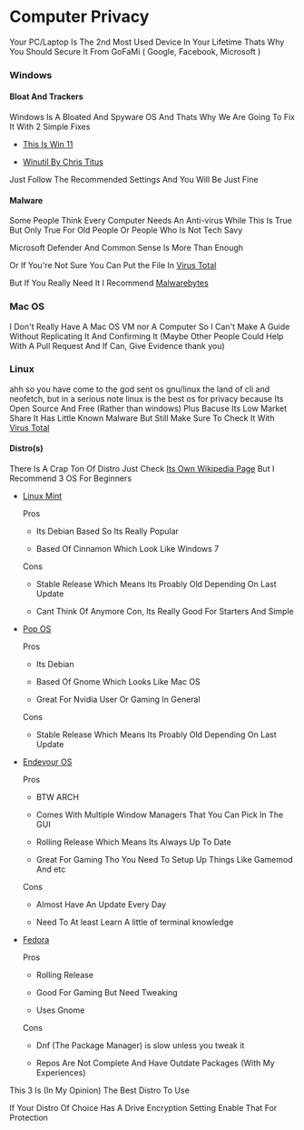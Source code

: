 # Computer Privacy

Your PC/Laptop Is The 2nd Most Used Device In Your Lifetime Thats Why You Should Secure It From GoFaMi ( Google, Facebook, Microsoft )

### Windows

#### Bloat And Trackers

Windows Is A Bloated And Spyware OS And Thats Why We Are Going To Fix It With 2 Simple Fixes

- [This Is Win 11](https://github.com/builtbybel/ThisIsWin11)

- [Winutil By Chris Titus](https://github.com/ChrisTitusTech/winutil)

Just Follow The Recommended Settings And You Will Be Just Fine 

#### Malware

Some People Think Every Computer Needs An Anti-virus While This Is True But Only True For Old People Or People Who Is Not Tech Savy

Microsoft Defender And Common Sense Is More Than Enough

Or If You're Not Sure You Can Put the File In [Virus Total](https://www.virustotal.com/gui/home/upload)

But If You Really Need It I Recommend [Malwarebytes](https://www.malwarebytes.com/)  

### Mac OS

I Don't Really Have A Mac OS VM nor A Computer So I Can't Make  A Guide Without Replicating It And Confirming It (Maybe Other People Could Help With A Pull Request And If Can, Give Evidence thank you)

### Linux

ahh so you have come to the god sent os gnu/linux the land of cli and neofetch, but in a serious note linux is the best os for privacy because Its Open Source And Free (Rather than windows) Plus Bacuse Its Low Market Share It Has Little Known Malware But Still Make Sure To Check It With [Virus Total](https://www.virustotal.com/gui/home/upload) 

#### Distro(s)

There Is A Crap Ton Of Distro Just Check [Its Own Wikipedia Page](https://en.wikipedia.org/wiki/List_of_Linux_distributions) But I Recommend 3 OS For Beginners

- [Linux Mint](https://linuxmint.com/) 
  
  Pros
  
  - Its Debian Based So Its Really Popular
  
  - Based Of Cinnamon Which Look Like Windows 7
  
  Cons
  
  - Stable Release Which Means Its Proably Old Depending On Last Update
  
  - Cant Think Of Anymore Con, Its Really Good For Starters And Simple

- [Pop OS](https://pop.system76.com/) 
  
  Pros
  
  - Its Debian
  
  - Based Of Gnome Which Looks Like Mac OS
  
  - Great For Nvidia User Or Gaming In General
  
  Cons
  
  - Stable Release Which Means Its Proably Old Depending On Last Update

- [Endevour OS](https://endeavouros.com/)
  
  Pros
  
  - BTW ARCH
  
  - Comes With Multiple Window Managers That You Can Pick In The GUI
  
  - Rolling Release Which Means Its Always Up To Date
  
  - Great For Gaming Tho You Need To Setup Up Things Like Gamemod And etc
  
  Cons
  
  - Almost Have An Update Every Day
  
  - Need To At least Learn A little of terminal knowledge

- [Fedora](https://getfedora.org/) 
  
  Pros
  
  - Rolling Release
  
  - Good For Gaming But Need Tweaking
  
  - Uses Gnome
  
  Cons
  
  - Dnf (The Package Manager) is slow unless you tweak it
  
  - Repos Are Not Complete And Have Outdate Packages (With My Experiences)

This 3 Is (In My Opinion) The Best Distro To Use

If Your Distro Of Choice Has A Drive Encryption Setting Enable That For Protection

